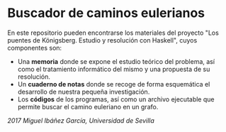 # Buscador de caminos eulerianos

En este repositorio pueden encontrarse los materiales del proyecto "Los puentes de Königsberg. Estudio y resolución con Haskell", cuyos componentes son:

+ Una **memoria** donde se expone el estudio teórico del problema, así como el tratamiento informático del mismo y una propuesta de su resolución.
+ Un **cuaderno de notas** donde se recoge de forma esquemática el desarrollo de nuestra pequeña investigación. 
+ Los **códigos** de los programas, así como un archivo ejecutable que permite buscar el camino euleriano en un grafo.

*2017 Miguel Ibáñez García, Universidad de Sevilla*
